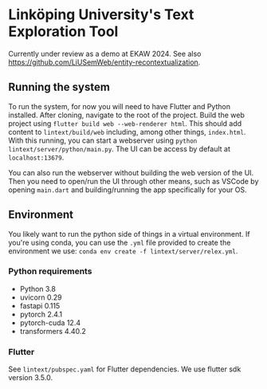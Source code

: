 # Linköping University's Text Exploration Tool
Currently under review as a demo at EKAW 2024. See also https://github.com/LiUSemWeb/entity-recontextualization.

## Running the system
To run the system, for now you will need to have Flutter and Python installed.
After cloning, navigate to the root of the project.
Build the web project using `flutter build web --web-renderer html`.
This should add content to `lintext/build/web` including, among other things, `index.html`.
With this running, you can start a webserver using `python lintext/server/python/main.py`.
The UI can be access by default at `localhost:13679`.

You can also run the webserver without building the web version of the UI.
Then you need to open/run the UI through other means, such as VSCode by opening `main.dart` and building/running the app specifically for your OS.

## Environment
You likely want to run the python side of things in a virtual environment.
If you're using conda, you can use the `.yml` file provided to create the environment we use: `conda env create -f lintext/server/relex.yml`.

### Python requirements
- Python 3.8
- uvicorn 0.29
- fastapi 0.115
- pytorch 2.4.1
- pytorch-cuda 12.4
- transformers 4.40.2

### Flutter
See `lintext/pubspec.yaml` for Flutter dependencies. We use flutter sdk version 3.5.0.
